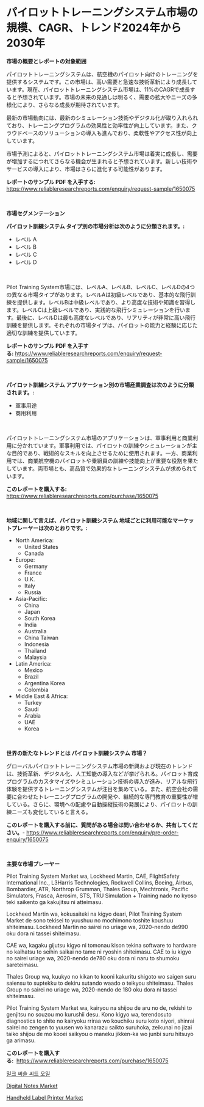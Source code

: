 <p><h1>パイロットトレーニングシステム市場の規模、CAGR、トレンド2024年から2030年</h1></p><p><strong>市場の概要とレポートの対象範囲</strong></p>
<p><p>パイロットトレーニングシステムは、航空機のパイロット向けのトレーニングを提供するシステムです。この市場は、高い需要と急速な技術革新により成長しています。現在、パイロットトレーニングシステム市場は、11%のCAGRで成長すると予想されています。市場の未来の見通しは明るく、需要の拡大やニーズの多様化により、さらなる成長が期待されています。</p><p>最新の市場動向には、最新のシミュレーション技術やデジタル化が取り入れられており、トレーニングプログラムの効果性と効率性が向上しています。また、クラウドベースのソリューションの導入も進んでおり、柔軟性やアクセス性が向上しています。</p><p>市場予測によると、パイロットトレーニングシステム市場は着実に成長し、需要が増加するにつれてさらなる機会が生まれると予想されています。新しい技術やサービスの導入により、市場はさらに進化する可能性があります。</p></p>
<p><strong>レポートのサンプル PDF を入手する:</strong> <a href="https://www.reliableresearchreports.com/enquiry/request-sample/1650075">https://www.reliableresearchreports.com/enquiry/request-sample/1650075</a></p>
<p>&nbsp;</p>
<p><strong>市場セグメンテーション</strong></p>
<p><strong>パイロット訓練システム タイプ別の市場分析は次のように分類されます。:</strong></p>
<p><ul><li>レベル A</li><li>レベル B</li><li>レベル C</li><li>レベル D</li></ul></p>
<p>&nbsp;</p>
<p><p>Pilot Training System市場には、レベルA、レベルB、レベルC、レベルDの4つの異なる市場タイプがあります。レベルAは初級レベルであり、基本的な飛行訓練を提供します。レベルBは中級レベルであり、より高度な技術や知識を習得します。レベルCは上級レベルであり、実践的な飛行シミュレーションを行います。最後に、レベルDは最も高度なレベルであり、リアリティが非常に高い飛行訓練を提供します。それぞれの市場タイプは、パイロットの能力と経験に応じた適切な訓練を提供しています。</p></p>
<p><strong>レポートのサンプル PDF を入手する:</strong>&nbsp;<a href="https://www.reliableresearchreports.com/enquiry/request-sample/1650075">https://www.reliableresearchreports.com/enquiry/request-sample/1650075</a></p>
<p>&nbsp;</p>
<p><strong> パイロット訓練システム アプリケーション別の市場産業調査は次のように分類されます。:</strong></p>
<p><ul><li>軍事用途</li><li>商用利用</li></ul></p>
<p>&nbsp;</p>
<p><p>パイロットトレーニングシステム市場のアプリケーションは、軍事利用と商業利用に分かれています。軍事利用では、パイロットの訓練やシミュレーションが主な目的であり、戦術的なスキルを向上させるために使用されます。一方、商業利用では、商業航空機のパイロットや乗組員の訓練や技能向上が重要な役割を果たしています。両市場とも、高品質で効果的なトレーニングシステムが求められています。</p></p>
<p><strong>このレポートを購入する:</strong>&nbsp; <a href="https://www.reliableresearchreports.com/purchase/1650075">https://www.reliableresearchreports.com/purchase/1650075</a></p>
<p>&nbsp;</p>
<p><strong>地域に関して言えば、パイロット訓練システム 地域ごとに利用可能なマーケットプレーヤーは次のとおりです。:</strong></p>
<p><ul>
    <li>
        North America:
        <ul>
            <li>United States</li>
            <li>Canada</li>
        </ul>
    </li>
    <li>
        Europe:
        <ul>
            <li>Germany</li>
            <li>France</li>
            <li>U.K.</li>
            <li>Italy</li>
            <li>Russia</li>
        </ul>
    </li>
    <li>
        Asia-Pacific:
        <ul>
            <li>China</li>
            <li>Japan</li>
            <li>South Korea</li>
            <li>India</li>
            <li>Australia</li>
            <li>China Taiwan</li>
            <li>Indonesia</li>
            <li>Thailand</li>
            <li>Malaysia</li>
        </ul>
    </li>
    <li>
        Latin America:
        <ul>
            <li>Mexico</li>
            <li>Brazil</li>
            <li>Argentina Korea</li>
            <li>Colombia</li>
        </ul>
    </li>
    <li>
        Middle East & Africa:
        <ul>
            <li>Turkey</li>
            <li>Saudi</li>
            <li>Arabia</li>
            <li>UAE</li>
            <li>Korea</li>
        </ul>
    </li>
    </ul></p>
<p>&nbsp;</p>
<p><strong>世界の新たなトレンドとは パイロット訓練システム 市場？</strong></p>
<p><p>グローバルパイロットトレーニングシステム市場の新興および現在のトレンドは、技術革新、デジタル化、人工知能の導入などが挙げられる。パイロット育成プログラムのカスタマイズやシミュレーション技術の導入が進み、リアルな飛行体験を提供するトレーニングシステムが注目を集めている。また、航空会社の需要に合わせたトレーニングプログラムの開発や、継続的な専門教育の重要性が増している。さらに、環境への配慮や自動操縦技術の発展により、パイロットの訓練ニーズも変化していると言える。</p></p>
<p><strong>このレポートを購入する前に、質問がある場合は問い合わせるか、共有してください。</strong>- <a href="https://www.reliableresearchreports.com/enquiry/pre-order-enquiry/1650075">https://www.reliableresearchreports.com/enquiry/pre-order-enquiry/1650075</a></p>
<p>&nbsp;</p>
<p><strong>主要な市場プレーヤー</strong></p>
<p><p>Pilot Training System Market wa, Lockheed Martin, CAE, FlightSafety International Inc., L3Harris Technologies, Rockwell Collins, Boeing, Airbus, Bombardier, ATR, Northrop Grumman, Thales Group, Mechtronix, Pacific Simulators, Frasca, Aerosim, STS, TRU Simulation + Training nado no kyoso teki saikento ga kakujitsu ni atteimasu. </p><p>Lockheed Martin wa, kokusaiteki na kigyo deari, Pilot Training System Market de sono tekisei to yuushuu no mochimono toshite koushuu shiteimasu. Lockheed Martin no sairei no uriage wa, 2020-nendo de990 oku dora ni tassei shiteimasu. </p><p>CAE wa, kagaku gijutsu kigyo ni tomonau kison tekina software to hardware no kaihatsu to seihin saikai no tame ni ryoshin shiteimasu. CAE to iu kigyo no sairei uriage wa, 2020-nendo de780 oku dora ni naru to shumoku sareteimasu. </p><p>Thales Group wa, kuukyo no kikan to kooni kakuritu shigoto wo saigen suru saiensu to suptekku to dekiru sutando waado o teikyou shiteimasu. Thales Group no sairei no uriage wa, 2020-nendo de 180 oku dora ni tassei shiteimasu. </p><p>Pilot Training System Market wa, kairyou na shijou de aru no de, rekishi to genjitsu no souzou mo kurushii desu. Kono kigyo wa, terendosuto diagnostics to shite no kairyoku rriraa wo kouchiku suru koto niyori, shinrai sairei no zengen to yuusen wo kanarazu saikto suruhoka, zeikunai no jizai taiko shijou de mo kooei saikyou o maneku jikken-ka wo junbi suru hitsuyo ga arimasu.</p></p>
<p><strong>このレポートを購入する:</strong>&nbsp;&nbsp;<a href="https://www.reliableresearchreports.com/purchase/1650075">https://www.reliableresearchreports.com/purchase/1650075</a></p>
<p><p><a href="https://github.com/CorEmtymerich56566/Market-Research-Report-List-1/blob/main/28871929290.md">밀크 씨슬 씨드 오일</a></p><p><a href="https://github.com/julyju69/Market-Research-Report-List-2/blob/main/digital-notes-market.md">Digital Notes Market</a></p><p><a href="https://github.com/nathandecarvalho/Market-Research-Report-List-2/blob/main/handheld-label-printer-market.md">Handheld Label Printer Market</a></p></p>